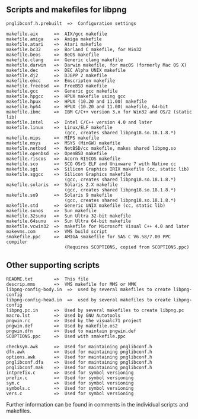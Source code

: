 Scripts and makefiles for libpng
--------------------------------

    pnglibconf.h.prebuilt  =>  Configuration settings

    makefile.aix      =>  AIX/gcc makefile
    makefile.amiga    =>  Amiga makefile
    makefile.atari    =>  Atari makefile
    makefile.bc32     =>  Borland C makefile, for Win32
    makefile.beos     =>  BeOS makefile
    makefile.clang    =>  Generic clang makefile
    makefile.darwin   =>  Darwin makefile, for macOS (formerly Mac OS X)
    makefile.dec      =>  DEC Alpha UNIX makefile
    makefile.dj2      =>  DJGPP 2 makefile
    makefile.emcc     =>  Emscripten makefile
    makefile.freebsd  =>  FreeBSD makefile
    makefile.gcc      =>  Generic gcc makefile
    makefile.hpgcc    =>  HPUX makefile using gcc
    makefile.hpux     =>  HPUX (10.20 and 11.00) makefile
    makefile.hp64     =>  HPUX (10.20 and 11.00) makefile, 64-bit
    makefile.ibmc     =>  IBM C/C++ version 3.x for Win32 and OS/2 (static lib)
    makefile.intel    =>  Intel C/C++ version 4.0 and later
    makefile.linux    =>  Linux/ELF makefile
                          (gcc, creates shared libpng18.so.18.1.8.*)
    makefile.mips     =>  MIPS makefile
    makefile.msys     =>  MSYS (MinGW) makefile
    makefile.netbsd   =>  NetBSD/cc makefile, makes shared libpng.so
    makefile.openbsd  =>  OpenBSD makefile
    makefile.riscos   =>  Acorn RISCOS makefile
    makefile.sco      =>  SCO OSr5 ELF and Unixware 7 with Native cc
    makefile.sgi      =>  Silicon Graphics IRIX makefile (cc, static lib)
    makefile.sggcc    =>  Silicon Graphics makefile
                          (gcc, creates shared libpng18.so.18.1.8.*)
    makefile.solaris  =>  Solaris 2.X makefile
                          (gcc, creates shared libpng18.so.18.1.8.*)
    makefile.so9      =>  Solaris 9 makefile
                          (gcc, creates shared libpng18.so.18.1.8.*)
    makefile.std      =>  Generic UNIX makefile (cc, static lib)
    makefile.sunos    =>  Sun makefile
    makefile.32sunu   =>  Sun Ultra 32-bit makefile
    makefile.64sunu   =>  Sun Ultra 64-bit makefile
    makefile.vcwin32  =>  makefile for Microsoft Visual C++ 4.0 and later
    makevms.com       =>  VMS build script
    smakefile.ppc     =>  AMIGA smakefile for SAS C V6.58/7.00 PPC compiler
                          (Requires SCOPTIONS, copied from SCOPTIONS.ppc)

Other supporting scripts
------------------------

    README.txt        =>  This file
    descrip.mms       =>  VMS makefile for MMS or MMK
    libpng-config-body.in  =>  used by several makefiles to create libpng-config
    libpng-config-head.in  =>  used by several makefiles to create libpng-config
    libpng.pc.in      =>  Used by several makefiles to create libpng.pc
    macro.lst         =>  Used by GNU Autotools
    pngwin.rc         =>  Used by the visualc71 project
    pngwin.def        =>  Used by makefile.os2
    pngwin.dfn        =>  Used to maintain pngwin.def
    SCOPTIONS.ppc     =>  Used with smakefile.ppc

    checksym.awk      =>  Used for maintaining pnglibconf.h
    dfn.awk           =>  Used for maintaining pnglibconf.h
    options.awk       =>  Used for maintaining pnglibconf.h
    pnglibconf.dfa    =>  Used for maintaining pnglibconf.h
    pnglibconf.mak    =>  Used for maintaining pnglibconf.h
    intprefix.c       =>  Used for symbol versioning
    prefix.c          =>  Used for symbol versioning
    sym.c             =>  Used for symbol versioning
    symbols.c         =>  Used for symbol versioning
    vers.c            =>  Used for symbol versioning

Further information can be found in comments in the individual scripts and
makefiles.

